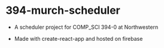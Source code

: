 # 394-murch-scheduler

- A scheduler project for COMP\_SCI 394-0 at Northwestern

- Made with create-react-app and hosted on firebase
